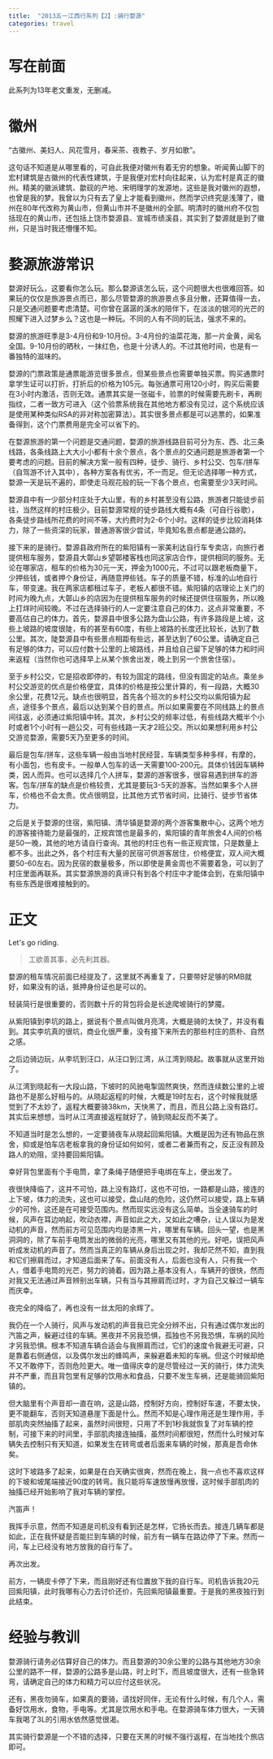 ```yaml
---
title:  "2013五一江西行系列【2】:骑行婺源"
categories: travel
---
```


# 写在前面
此系列为13年老文重发，无删减。

# 徽州
“古徽州、美妇人、风花雪月，春采茶、夜教子、岁月如歌”。

这句话不知道是从哪里看的，可自此我便对徽州有着无穷的想象。听闻黄山脚下的宏村建筑是古徽州的代表性建筑，于是我便对宏村向往起来，认为宏村是真正的徽州。精美的徽派建筑、歙砚的产地、宋明理学的发源地，这些是我对徽州的遐想，也曾是我的梦。我曾以为只有去了皇上才能看到徽州，然而学识终究是浅薄了，徽州在80年代改称为黄山市，但黄山市并不是徽州的全部。明清时的徽州府不仅包括现在的黄山市，还包括上饶市婺源县、宣城市绩溪县，其实到了婺源就是到了徽州，只是当时我还懵懂不知。

# 婺源旅游常识
婺源好玩么，这要看你怎么玩。那么婺源该怎么玩，这个问题很大也很难回答。如果玩的仅仅是旅游景点而已，那么尽管婺源的旅游景点多且分散，还算值得一去，只是交通问题要考虑清楚。可你曾在潺潺的溪水的陪伴下，在淡淡的银河的光芒的照耀下进入过梦乡么？这也是一种玩。不同的人有不同的玩法，强求不来的。

婺源的旅游旺季是3-4月份和9-10月份。3-4月份的油菜花海，那一片金黄，闻名全国。9-10月份的晒秋，一抹红色，也是十分诱人的。不过其他时间，也是有一番独特的滋味的。

婺源的门票政策是通票能游览很多景点，但某些景点也需要单独买票。购买通票时拿学生证可以打折，打折后的价格为105元。每张通票可用120小时，购买后需要在3小时内激活，否则无效。通票其实是一张磁卡，验票的时候需要先刷卡，再刷指纹，二者一致方可进入（这个验票系统我在其他地方都没有见过，这个系统应该是使用某种类似RSA的非对称加密算法）。其实很多景点都是可以逃票的，如果准备得到，这个门票费用是完全可以省下的。

在婺源旅游的第一个问题是交通问题，婺源的旅游线路目前可分为东、西、北三条线路，各条线路上大大小小都有十余个景点，各个景点的交通问题是旅游者第一个要考虑的问题。目前的解决方案一般有四种，徒步、骑行、乡村公交、包车/拼车（自驾游不计入其中），各种方案各有优劣，不一而足。但无论选择哪一种方式，婺源一天是玩不遍的，即使走马观花般的玩一下各个景点，也需要至少3天时间。

婺源县中有一少部分村庄处于大山里，有的乡村甚至没有公路，旅游者只能徒步前往，当然这样的村庄极少。目前婺源常规的徒步路线大概有4条（可自行谷歌），各条徒步路线所花费的时间不等，大约费时为2-6个小时。这样的徒步比较消耗体力，除了一些资深的玩家，普通游客很少尝试，毕竟知名景点都是通公路的。

接下来的是骑行。婺源县政府所在的紫阳镇有一家美利达自行车专卖店，向旅行者提供租车服务，婺源县大鄣山乡望鄣楼客栈也同这家店合作，提供相同的服务。无论在哪家店，租车的价格为30元一天，押金为1000元，不过可以跟老板商量下，少押些钱，或者押个身份证，再随意押些钱。车子的质量不错，标准的山地自行车，带变速。我在两家店都租过车子，老板人都很不错。紫阳镇的店理论上关门的时间为晚九点，大鄣山乡的店因为在提供租车服务的时候还提供住宿服务，所以晚上打烊时间较晚。不过在选择骑行的人一定要注意自己的体力，这点非常重要，不要高估自己的体力。首先，婺源县中很多公路为盘山公路，有许多路段是上坡，这些上坡路的坡度很陡，有的甚至有60度，有些上坡路的长度还比较长，达到了数公里。其次，陡婺源县中有些景点相距有些远，甚至达到了60公里。请确定自己有足够的体力，可以应付数十公里的上坡路线，并且给自己留下足够的体力和时间来返程（当然你也可选择早上从某个旅舍出发，晚上到另一个旅舍住宿）。

至于乡村公交，它是招收即停的，有较为固定的路线，但没有固定的站点。乘坐乡村公交游览的优点是价格便宜，具体的价格是按公里计算的，有一段路，大概30余公里，花费12元。缺点也很明显，首先各个班次的乡村公交均以紫阳镇为起点，途径多个景点，最后以达到某个目的景点。所以如果需要在不同线路上的景点间往返，必须通过紫阳镇中转。其次，乡村公交的频率过低，有些线路大概半个小时或者1个小时有一趟公交，可有些线路一天才2班公交。所以如果想利用乡村公交游览婺源，需要5天乃至更多的时间。

最后是包车/拼车，这些车辆一般由当地村民经营，车辆类型多种多样，有摩的，有小面包，也有皮卡。一般单人包车的话一天需要100-200元。具体价钱因车辆种类，因人而异。也可以选择几个人拼车，婺源的游客很多，很容易遇到拼车的游客。包车/拼车的缺点是价格较贵，尤其是要玩3-5天的游客。当然如果多个人拼车，价格也不会太贵。优点很明显，比其他方式节省时间，比骑行、徒步节省体力。

之后是关于婺源的住宿，紫阳镇、清华镇是婺源的两个游客集散中心，这两个地方的游客接待能力是最强的，正规宾馆也是最多的，紫阳镇的青年旅舍4人间的价格是50一晚，其他的地方请自行查询。其他的村庄也有一些正规宾馆，只是数量上都不多。出此之外，各个村庄有大量的民宿可供游客居住，价格便宜，双人间大概要50-60左右。因为民宿的数量极多，所以即使是黄金周也不需要着急，可以到了村庄里面再联系。其实婺源旅游的真谛只有到各个村庄中才能体会到，在紫阳镇中有些东西是很难接触到的。

# 正文

Let's go riding.

> 工欲善其事，必先利其器。

婺源的租车情况前面已经提及了，这里就不再重复了，只要带好足够的RMB就好，如果没有的话，抵押身份证也是可以的。

轻装简行是很重要的，否则数十斤的背包将会是长途爬坡骑行的梦魇。

从紫阳镇到李坑的路上，据说有个景点叫做月亮湾，大概是骑的太快了，并没有看到。其实李坑真的很坑，商业化很严重，没有接下来所去的那些村庄的质朴、自然之感。

之后边骑边玩，从李坑到汪口，从汪口到江湾，从江湾到晓起。故事就从这里开始了。

从江湾到晓起有一大段山路，下坡时的风驰电掣固然爽快，然而连续数公里的上坡路也不是那么好相与的。从晓起返程的时候，大概是19时左右，这个时候我就感觉到了不太妙了，返程大概要骑38km，天快黑了，而且，而且公路上没有路灯。其实后来想想，当时从江湾直接返程就好了，骑到晓起反而不美了。

不知道当时是怎么想的，一定要骑夜车从晓起回紫阳镇。大概是因为还有物品在旅舍，抑或是怕车店老板拿我的身份证如何如何，或者二者兼而有之，反正没有顾及路人的劝阻，坚持要回紫阳镇。

幸好背包里面有个手电筒，拿了条绳子随便把手电绑在车上，便出发了。

夜很快降临了，这并不可怕，路上没有路灯，这也不可怕，一路都是山路，接连的上下坡，体力的流失，这也可以接受，盘山陆的危险，这仍然可以接受，路上车辆少的可怜，这还是在可接受范围内。然而现实远没有这么简单。当全速骑车的时候，风声在耳边响起，吹动衣襟，声音如此之大，又如此之嘈杂，让人误以为是发动机的声音，然而前方可见范围内均是漆黑一片，哪里有车辆。回头一望，也是黑洞洞的，除了车前手电筒发出的微弱的光亮，哪里又有其他的光。好吧，误把风声听成发动机的声音了。然而当真正的车辆从身后出现之时，我却茫然不知，直到我和它们擦肩而过，才知道后面来了车。前面没有人，后面也没有人，只有我一个人，借着手电筒的光芒，努力的骑着。因为路上基本没有人，车辆开的很快，然而对我又无法通过声音辨别出车辆，只有当与其擦肩而过时，才为自己又躲过一辆车而庆幸。

夜完全的降临了，再也没有一丝太阳的余辉了。

我仍在一个人骑行，风声与发动机的声音我已完全分辨不出，只有通过偶尔发出的汽笛之声，躲避过往的车辆。黑夜并不另我恐惧，孤独也不另我恐惧，车祸的风险才另我恐惧。根本不知道车辆合适会与我擦肩而过，它们的速度令我避无可避，只是靠着右侧通信，以及偶尔发出的蜂鸣声，来躲避着未知的车祸。但这个时候却绝不又不敢停下，否则危险更大。唯一值得庆幸的是尽管经过一天的骑行，体力流失并不严重，而且背包里有足够的饮用水和食品，只要不发生车祸，还是能骑回紫阳镇的。

但大脑里有个声音却一直在响，这是山路，控制好方向，控制好车速，不要太快，更不能翻车，否则天知道悬崖下面是什么。然而不知是心理作用还是生理作用，手部肌肉突然抽搐了起来，虽然时间很短，只用了不到1秒我就恢复了对车辆的控制，可接下来的时间里，手部肌肉接连抽搐，虽然时间都很短，然而什么时候对车辆失去控制只有天知道，如果发生在转弯或者后面来车辆的时候，那真是吾命休矣。

这时下坡路多了起来，如果是在白天确实很爽，然而在晚上，我一点也不喜欢这样的下坡和坡尾端接近90度的转弯。我只能将车速放慢再放慢，这时候手部肌肉的抽搐已经开始影响了我对车辆的掌控。

汽笛声！

我挥手示意，然而不知道是司机没有看到还是怎样，它扬长而去。接连几辆车都是如此，正在我怀疑是否能拦到车辆的时候，前方有一辆车在路边停了下来。然而一问，车上已经没有地方放我的自行车了。

再次出发。

前方，一辆皮卡停了下来，而且刚好还有位置放下我的自行车。司机告诉我20元回紫阳镇，此时我哪有心力去讨价还价，先回紫阳镇最重要。于是我的黑夜独行到此结束。

# 经验与教训
婺源骑行请务必估算好自己的体力。而且婺源的30余公里的公路与其他地方30余公里的路不一样，婺源的公路多是山路，时上时下，而且坡度很大，还有一些急转弯，请确定自己的体力和精力可以应付这些状况。

还有，黑夜勿骑车，如果真的要骑，请找好同伴，无论有什么时候，有几个人，需备好饮用水，食物，手电等。尤其是饮用水和手电。在婺源骑车体力很大，一天骑车我喝了3L的引用水依然感觉很渴。

其实骑行婺源是一个不错的选择，只要在天黑的时候不强行返程，在当地找个旅店即可。